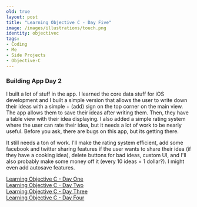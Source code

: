 ```yaml
---
old: true
layout: post
title: "Learning Objective C - Day Five"
image: /images/illustrations/touch.png
identity: objectivec
tags:
- Coding
- Me
- Side Projects
- Objective-C
---
```


### Building App Day 2

I built a lot of stuff in the app. I learned the core data stuff for iOS development and I built a simple version that allows the user to write down their ideas with a simple + (add) sign on the top corner on the main view. The app allows them to save their ideas after writing them. Then, they have a table view with their idea displaying. I also added a simple rating system where the user can rate their idea, but it needs a lot of work to be nearly useful. Before you ask, there are bugs on this app, but its getting there.

It still needs a ton of work. I'll make the rating system efficient, add some facebook and twitter sharing features if the user wants to share their idea (if they have a cooking idea), delete buttons for bad ideas, custom UI, and I'll also probably make some money off it (every 10 ideas = 1 dollar?). I might even add autosave features.

<p><a href="/blog/learning-objective-c-day-one" target="_blank">Learning Objective C - Day One</a><br />
<a href="/blog/learning-objective-c-day-two" target="_blank">Learning Objective C - Day Two</a><br />
<a href="/blog/learning-objective-c-day-three" target="_blank">Learning Objective C - Day Three</a><br />
<a href="/blog/learning-objective-c-day-four" target="_blank">Learning Objective C - Day Four</a></p>
